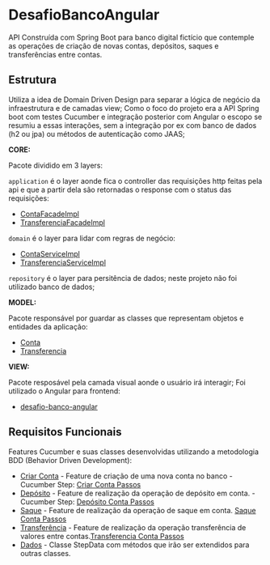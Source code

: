 # DesafioBancoAngular

 API Construída com Spring Boot para banco digital fictício que contemple as operações de criação de novas contas, depósitos, saques e transferências entre contas.

## Estrutura

Utiliza a idea de Domain Driven Design para separar a lógica de negócio da infraestrutura e de camadas view; Como o foco do projeto era a API Spring boot com 
testes Cucumber e integração posterior com Angular o escopo se resumiu a essas interações, sem a integração por ex com banco de dados (h2 ou jpa) ou
métodos de autenticação como JAAS;

<b>CORE:</b>

Pacote dividido em 3 layers:

`application` é o layer aonde fica o controller das requisições http feitas pela api e que a partir dela são retornadas o response
com o status das requisições:

* [ContaFacadeImpl](src/main/java/com/vms/desafiobanco/core/application/conta/impl/ContaFacadeImpl.java)
* [TransferenciaFacadeImpl](src/main/java/com/vms/desafiobanco/core/application/transferencia/impl/TransferenciaFacadeImpl.java)

`domain` é o layer para lidar com regras de negócio:

* [ContaServiceImpl](src/main/java/com/vms/desafiobanco/core/domain/conta/impl/ContaServiceImpl.java)
* [TransferenciaServiceImpl](src/main/java/com/vms/desafiobanco/core/domain/transferencia/impl/TransferenciaServiceImpl.java)

`repository` é o layer para persitência de dados; neste projeto não foi utilizado banco de dados;

<b>MODEL:</b>

Pacote responsável por guardar as classes que representam objetos e entidades da aplicação:

* [Conta](src/main/java/com/vms/desafiobanco/model/Conta.java)
* [Transferencia](src/main/java/com/vms/desafiobanco/model/Transferencia.java)

<b>VIEW:</b>

Pacote resposável pela camada visual aonde o usuário irá interagir; Foi utilizado o Angular para frontend:

* [desafio-banco-angular](https://github.com/victtormotta/desafio-banco-VMS/tree/master/desafio-banco-angular)


## Requisitos  Funcionais

Features Cucumber e suas classes desenvolvidas utilizando a metodologia BDD (Behavior Driven Development):

* [Criar Conta](src/test/resources/caracteristicas/criar_conta.feature) - Feature de criação de uma nova conta no banco - Cucumber Step: [Criar Conta Passos](src/test/java/com/vms/desafiobanco/passos/CriarContaPassos.java)
* [Depósito](src/test/resources/caracteristicas/deposito.feature) - Feature de realização da operação de depósito em conta.  - Cucumber Step: [Depósito Conta Passos](src/test/java/com/vms/desafiobanco/passos/DepositoContaPassos.java)
* [Saque](src/test/resources/caracteristicas/saque.feature) - Feature de realização da operação de saque em conta. [Saque Conta Passos](src/test/java/com/vms/desafiobanco/passos/SaqueContaPassos.java)
* [Transferência](src/test/resources/caracteristicas/transferencia.feature) - Feature de realização da operação transferência de valores entre contas.[Transferencia Conta Passos](src/test/java/com/vms/desafiobanco/passos/TransferenciaBancoPassos.java)
* [Dados](src/test/java/com/vms/desafiobanco/passos/DadosPassos.java) - Classe StepData com métodos que irão ser extendidos para outras classes.

